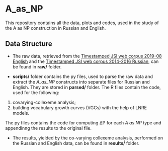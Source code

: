 # A_as_NP
This repository contains all the data, plots and codes, used in the study of the A as NP construction in Russian and English.

## Data Structure
* The raw data, retrieved from the [Timestamped JSI web corpus 2019-08 English](https://www.sketchengine.eu/timestamped-english-corpus/) and the [Timestamped JSI web corpus 2014-2016 Russian](https://www.sketchengine.eu/timestamped-russian-corpus/), can be found in **raw/** folder.

* **scripts/** folder contains the py files, used to parse the raw data and extract the *A_as_NP* constructs into separate files for Russian and English. They are stored in **parsed/** folder. The R files contain the code, used for the following:
1. covarying-collexeme analysis;
2. building vocabulary growth curves (VGCs) with the help of LNRE models.

The py files contains the code for computing ΔP for each *A as NP* type and appendinng the results to the original file.

* The results, yielded by the co-varying collexeme analysis, performed on the Russian and English data, can be found in **results/** folder.
